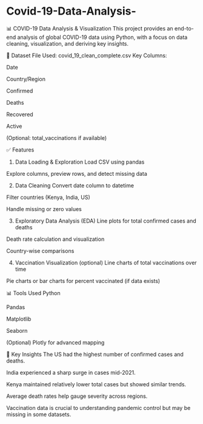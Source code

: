 # Covid-19-Data-Analysis-

📊 COVID-19 Data Analysis & Visualization
This project provides an end-to-end analysis of global COVID-19 data using Python, with a focus on data cleaning, visualization, and deriving key insights.

📁 Dataset
File Used: covid_19_clean_complete.csv
Key Columns:

Date

Country/Region

Confirmed

Deaths

Recovered

Active

(Optional: total_vaccinations if available)

✅ Features
1. Data Loading & Exploration
Load CSV using pandas

Explore columns, preview rows, and detect missing data

2. Data Cleaning
Convert date column to datetime

Filter countries (Kenya, India, US)

Handle missing or zero values

3. Exploratory Data Analysis (EDA)
Line plots for total confirmed cases and deaths

Death rate calculation and visualization

Country-wise comparisons

4. Vaccination Visualization (optional)
Line charts of total vaccinations over time

Pie charts or bar charts for percent vaccinated (if data exists)

📊 Tools Used
Python

Pandas

Matplotlib

Seaborn

(Optional) Plotly for advanced mapping

📌 Key Insights
The US had the highest number of confirmed cases and deaths.

India experienced a sharp surge in cases mid-2021.

Kenya maintained relatively lower total cases but showed similar trends.

Average death rates help gauge severity across regions.

Vaccination data is crucial to understanding pandemic control but may be missing in some datasets.


